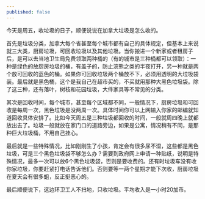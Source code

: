 ```yaml
---
published: false
---
```

今天是周五，收垃圾的日子，顺便说说在加拿大垃圾是怎么收的。

首先是垃圾分类，加拿大每个省甚至每个城市都有自己的具体规定，但基本上来说就三大类，厨房垃圾，可回收垃圾以及其他垃圾。当你搬进一个新家或者租房子后，是可以去当地卫生局免费领取两种桶的（有的城市是三种桶都可以领取）：一种是绿色的放厨房垃圾的桶，有盖子的，防止浣熊之类的半夜打开，另一种就是两个放可回收的蓝色的桶。如果你可回收垃圾两个桶放不下，必须用透明的大垃圾袋装。最后就是黑色桶，这个是我自己在超市买的，不买就用那种大黑色垃圾袋。除了这三种，还有落叶，树枝和花园垃圾，大件家具等不常见的分类。

其次是回收时间，每个城市，甚至每个区域都不同，一般情况下，厨房垃圾和可回收是每周一次，黑色垃圾是没两周一次。具体时间你可以上网输入你家的邮编就知道回收具体安排了。比如今天周五是三种垃圾都回收的时间，一般就周四晚上就都放出去了。垃圾一般就放在家门口的道路旁边，如果是公寓，情况稍有不同，是那种巨大垃圾桶，不用自己挂心。

最后就是一些特殊情况，比如刚刚生了小孩，肯定会有很多尿不湿，这些都是黑色垃圾，可是三个黑色垃圾袋不够怎么办？需要到政府网上申请一种贴纸，说明是特殊情况，最多一次可以放6个黑色垃圾袋，否则是要收费的。还有时垃圾车没有收你家垃圾，你要赶紧打电话告诉他们。否则要等一两个星期才能下次收，厨房垃圾在夏天会有很多蛆，反正挺恶心的。

最后顺便说下，这边环卫工人不扫地，只收垃圾。平均收入是一小时20加币。
